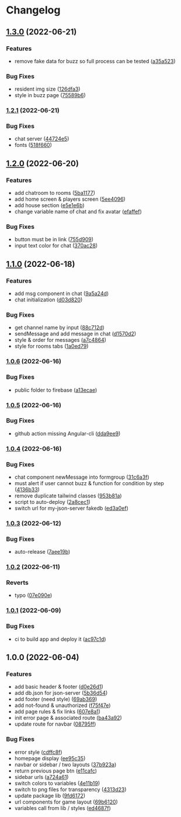 # Changelog

## [1.3.0](https://www.github.com/SecretHouseGame/secrethouse-website/compare/v1.2.1...v1.3.0) (2022-06-21)


### Features

* remove fake data for buzz so full process can be tested ([a35a523](https://www.github.com/SecretHouseGame/secrethouse-website/commit/a35a5233982e917ca5f8b9e7bec29ef1aadd9c53))


### Bug Fixes

* resident img size ([126dfa3](https://www.github.com/SecretHouseGame/secrethouse-website/commit/126dfa374eb0ad0f9506a48e07e9b2c74179b82a))
* style in buzz page ([75589b6](https://www.github.com/SecretHouseGame/secrethouse-website/commit/75589b63455d99c8240e4bc33bbec6d2845c024a))

### [1.2.1](https://www.github.com/SecretHouseGame/secrethouse-website/compare/v1.2.0...v1.2.1) (2022-06-21)


### Bug Fixes

* chat server ([44724e5](https://www.github.com/SecretHouseGame/secrethouse-website/commit/44724e517e6d734b7bce3a72dc8cec0cb240243c))
* fonts ([518f660](https://www.github.com/SecretHouseGame/secrethouse-website/commit/518f660c9c63d3a3fc2f39d0786b1f15fb09d17d))

## [1.2.0](https://www.github.com/SecretHouseGame/secrethouse-website/compare/v1.1.0...v1.2.0) (2022-06-20)


### Features

* add chatroom to rooms ([5ba1177](https://www.github.com/SecretHouseGame/secrethouse-website/commit/5ba11773e33cf1c029bcdb637f85e56cbbbb24a9))
* add home screen & players screen ([5ee4096](https://www.github.com/SecretHouseGame/secrethouse-website/commit/5ee40960043f7fef87c7392bf5864856721fba73))
* add house section ([e5e1e6b](https://www.github.com/SecretHouseGame/secrethouse-website/commit/e5e1e6be1d069b222e8f8ef61d2172591b9e5aa1))
* change variable name of chat and fix avatar ([efaffef](https://www.github.com/SecretHouseGame/secrethouse-website/commit/efaffef140b090f750305f3ff9841950222b754e))


### Bug Fixes

* button must be in link ([755d909](https://www.github.com/SecretHouseGame/secrethouse-website/commit/755d909eddb484f003cde961cfa73acdc06d7f8f))
* input text color for chat ([370ac28](https://www.github.com/SecretHouseGame/secrethouse-website/commit/370ac28204e2bc1ff114510f276bc4f42aba60a0))

## [1.1.0](https://www.github.com/SecretHouseGame/secrethouse-website/compare/v1.0.6...v1.1.0) (2022-06-18)


### Features

* add msg component in chat ([9a5a24d](https://www.github.com/SecretHouseGame/secrethouse-website/commit/9a5a24dae41c365b3c249802adc7b79312deee12))
* chat initialization ([d03d820](https://www.github.com/SecretHouseGame/secrethouse-website/commit/d03d8208e4ff1eaac142d94ab74fefc7fa6e57fc))


### Bug Fixes

* get channel name by input ([88c712d](https://www.github.com/SecretHouseGame/secrethouse-website/commit/88c712dc6d7fef26a6658b69ffd7ee63d1589762))
* sendMessage and add message in chat ([d1570d2](https://www.github.com/SecretHouseGame/secrethouse-website/commit/d1570d24d6a8d22b537c8696fb2a79692f2307a1))
* style & order for messages ([a7c4864](https://www.github.com/SecretHouseGame/secrethouse-website/commit/a7c486420d192fb564356539b3548f689eaa0762))
* style for rooms tabs ([1a0ed79](https://www.github.com/SecretHouseGame/secrethouse-website/commit/1a0ed7962e852d223545f7ae0e524162d62b3fa6))

### [1.0.6](https://www.github.com/SecretHouseGame/secrethouse-website/compare/v1.0.5...v1.0.6) (2022-06-16)


### Bug Fixes

* public folder to firebase ([a13ecae](https://www.github.com/SecretHouseGame/secrethouse-website/commit/a13ecae7ca8e6656ad2e339d1195ab2e9269579f))

### [1.0.5](https://www.github.com/SecretHouseGame/secrethouse-website/compare/v1.0.4...v1.0.5) (2022-06-16)


### Bug Fixes

* github action missing Angular-cli ([dda9ee9](https://www.github.com/SecretHouseGame/secrethouse-website/commit/dda9ee9ef396bea5bbbe4559807f9c5114929240))

### [1.0.4](https://www.github.com/SecretHouseGame/secrethouse-website/compare/v1.0.3...v1.0.4) (2022-06-16)


### Bug Fixes

* chat component newMessage into formgroup ([31c6a3f](https://www.github.com/SecretHouseGame/secrethouse-website/commit/31c6a3f7ca4ef4762f8e31496ce33a372f5cf618))
* must alert if user cannot buzz & function for condition by step ([4136b33](https://www.github.com/SecretHouseGame/secrethouse-website/commit/4136b33842f6a5f85b1300bfbd5ccbf099140336))
* remove duplicate tailwind classes ([953b81a](https://www.github.com/SecretHouseGame/secrethouse-website/commit/953b81aeabe8e68a255ec91f887686880e3b894b))
* script to auto-deploy ([2a8cec1](https://www.github.com/SecretHouseGame/secrethouse-website/commit/2a8cec12f4745b46ebfd1161e7c333c855dbfe63))
* switch url for my-json-server fakedb ([ed3a0ef](https://www.github.com/SecretHouseGame/secrethouse-website/commit/ed3a0ef713e0d599c6bf4307bbb8ae2a01a0b07f))

### [1.0.3](https://www.github.com/SecretHouseGame/secrethouse-website/compare/v1.0.2...v1.0.3) (2022-06-12)


### Bug Fixes

* auto-release ([7aee19b](https://www.github.com/SecretHouseGame/secrethouse-website/commit/7aee19b8569fdbbd47fe9c56acb6fddc1077b2e6))

### [1.0.2](https://www.github.com/SecretHouseGame/secrethouse-website/compare/v1.0.1...v1.0.2) (2022-06-11)


### Reverts

* typo ([07e090e](https://www.github.com/SecretHouseGame/secrethouse-website/commit/07e090ed465d9689156b2eebb96fbbf69247c66f))

### [1.0.1](https://www.github.com/SecretHouseGame/secrethouse-website/compare/v1.0.0...v1.0.1) (2022-06-09)


### Bug Fixes

* ci to build app and deploy it ([ac97c1d](https://www.github.com/SecretHouseGame/secrethouse-website/commit/ac97c1d2b29f138a57a964f62792a6e38ad64194))

## 1.0.0 (2022-06-04)


### Features

* add basic header & footer ([d0e26d1](https://www.github.com/SecretHouseGame/secrethouse-website/commit/d0e26d122a4ac25a6847439b773cfbe8e66dbb85))
* add db.json for json-server ([5b36d54](https://www.github.com/SecretHouseGame/secrethouse-website/commit/5b36d549f68ed0415f1e0f31383ed0b47b8af130))
* add footer (need style) ([69ab369](https://www.github.com/SecretHouseGame/secrethouse-website/commit/69ab3698a7d06889e791ad82c6d85db705b00b1a))
* add not-found & unauthorized ([f75f47e](https://www.github.com/SecretHouseGame/secrethouse-website/commit/f75f47e8e3f57a40314cee15fea6c7beed643c90))
* add page rules & fix links ([607e8a1](https://www.github.com/SecretHouseGame/secrethouse-website/commit/607e8a145e00cd7568e55a202a81406ee51cebaa))
* init error page & associated route ([ba43a92](https://www.github.com/SecretHouseGame/secrethouse-website/commit/ba43a9277927f91ad81bab5baa85b4c5b9226719))
* update route for navbar ([08795ff](https://www.github.com/SecretHouseGame/secrethouse-website/commit/08795ff96d94bc74ad77265375810f56c2a21638))


### Bug Fixes

* error style ([cdffc8f](https://www.github.com/SecretHouseGame/secrethouse-website/commit/cdffc8ff90ac449b429f35eb87b5d513e1c6a42e))
* homepage display ([ee95c35](https://www.github.com/SecretHouseGame/secrethouse-website/commit/ee95c35bb336ba6bf213c99c8fcf2115c9a64016))
* navbar or sidebar / two layouts ([37b923a](https://www.github.com/SecretHouseGame/secrethouse-website/commit/37b923a22756964a682a8ec05ab792949f1fb87e))
* return previous page btn ([e11cafc](https://www.github.com/SecretHouseGame/secrethouse-website/commit/e11cafcbae973dd54614409729d22439a19dc162))
* sidebar urls ([a724a61](https://www.github.com/SecretHouseGame/secrethouse-website/commit/a724a6106da479db5a41f64888b8b587ed5bd949))
* switch colors to variables ([4e11b19](https://www.github.com/SecretHouseGame/secrethouse-website/commit/4e11b196630f496b1c6d5b7d37e76c34df823b46))
* switch to png files for transparency ([4313d23](https://www.github.com/SecretHouseGame/secrethouse-website/commit/4313d238284264a3954ba09baa8bc6566f2ec77c))
* update package lib ([9fd6172](https://www.github.com/SecretHouseGame/secrethouse-website/commit/9fd6172de1422e86d168dcd69ea32c43f378bba3))
* url components for game layout ([69b6120](https://www.github.com/SecretHouseGame/secrethouse-website/commit/69b6120b8c3bdf8fca7d386f1dfcda0ed46e0400))
* variables call from lib / styles ([ed4687f](https://www.github.com/SecretHouseGame/secrethouse-website/commit/ed4687f230941084064904defbd3ba00f8930bd0))
